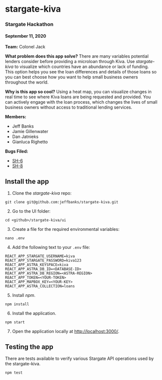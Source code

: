 # stargate-kiva
### Stargate Hackathon
#### September 11, 2020

**Team:** Colonel Jack

**What problem does this app solve?**
There are many variables potential lenders consider before providing a microloan through Kiva. Use *stargate-kiva* to visualize which countries have an abundance or lack of funding. This option helps you see the loan differences and details of those loans so you can best choose how you want to help small business owners throughout the world.

**Why is this app so cool?**
Using a heat map, you can visualize changes in real time to see where Kiva loans are being requested and provided. 
You can actively engage with the loan process, which changes the lives of small business owners without access to traditional lending services.

**Members:**
* Jeff Banks
* Jamie Gillenwater
* Dan Jatnieks
* Gianluca Righetto

**Bugs Filed:**
* [SH-6](https://datastax.jira.com/browse/SH-6)
* [SH-8](https://datastax.jira.com/browse/SH-8)

## Install the app
1. Clone the *stargate-kiva* repo:
```
git clone git@github.com:jeffbanks/stargate-kiva.git
```
2. Go to the UI folder:
```
cd <github>/stargate-kiva/ui
```
3. Create a file for the required environmental variables:
```
nano .env
```
4. Add the following text to your `.env` file:
```
REACT_APP_STARGATE_USERNAME=kiva
REACT_APP_STARGATE_PASSWORD=kiva123
REACT_APP_ASTRA_KEYSPACE=kiva
REACT_APP_ASTRA_DB_ID=<DATABASE-ID>
REACT_APP_ASTRA_DB_REGION=<ASTRA-REGION>
REACT_APP_TOKEN=<YOUR-TOKEN>
REACT_APP_MAPBOX_KEY=<YOUR-KEY>
REACT_APP_ASTRA_COLLECTION=loans
```
5. Install *npm*.
```
npm install
```
6. Install the application.
```
npm start
```
7. Open the application locally at [http://localhost:3000/](http://localhost:3000/).

## Testing the app
There are tests available to verify various Stargate API operations used by the stargate-kiva.

```
npm test
```
